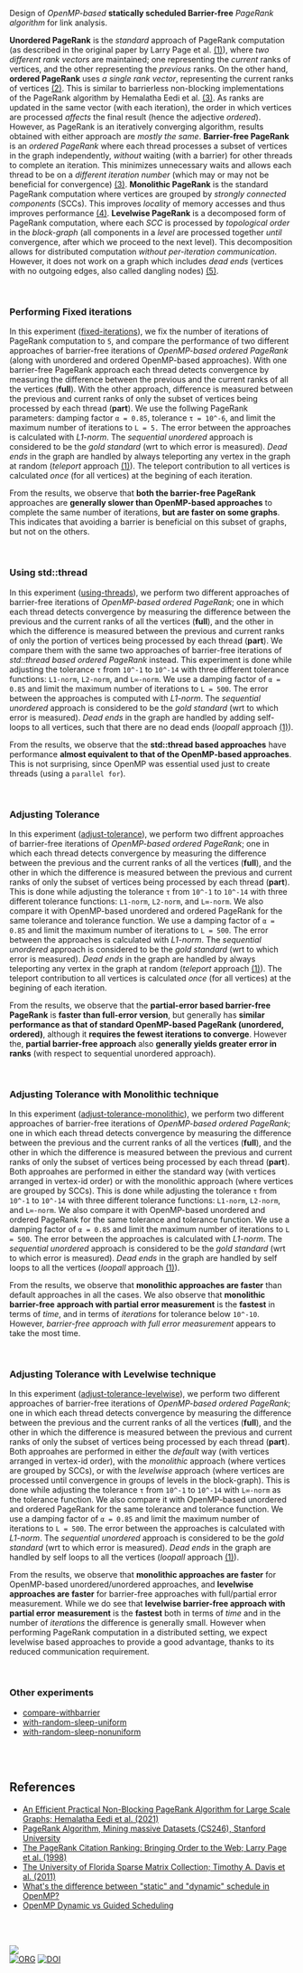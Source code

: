 Design of *OpenMP-based* **statically scheduled Barrier-free** *PageRank
algorithm* for link analysis.

**Unordered PageRank** is the *standard* approach of PageRank computation (as
described in the original paper by Larry Page et al. [(1)][page]), where *two*
*different rank vectors* are maintained; one representing the *current* ranks of
vertices, and the other representing the *previous* ranks. On the other hand,
**ordered PageRank** uses *a single rank vector*, representing the current ranks
of vertices [(2)][pagerank]. This is similar to barrierless non-blocking implementations
of the PageRank algorithm by Hemalatha Eedi et al. [(3)][eedi]. As ranks are updated
in the same vector (with each iteration), the order in which vertices are
processed *affects* the final result (hence the adjective *ordered*). However,
as PageRank is an iteratively converging algorithm, results obtained with either
approach are *mostly the same*. **Barrier-free PageRank** is an *ordered*
*PageRank* where each thread processes a subset of vertices in the graph
independently, *without* waiting (with a barrier) for other threads to complete
an iteration. This minimizes unnecessary waits and allows each thread to be on a
*different iteration number* (which may or may not be beneficial for
convergence) [(3)][eedi]. **Monolithic PageRank** is the standard PageRank computation
where vertices are grouped by *strongly connected components* (SCCs). This
improves *locality* of memory accesses and thus improves performance [(4)][sahu].
**Levelwise PageRank** is a decomposed form of PageRank computation, where each
*SCC* is processed by *topological order* in the *block-graph* (all components
in a *level* are processed together *until* convergence, after which we proceed
to the next level). This decomposition allows for distributed computation
*without per-iteration communication*. However, it does not work on a graph
which includes *dead ends* (vertices with no outgoing edges, also called
dangling nodes) [(5)][levelwise].

<br>


### Performing Fixed iterations

In this experiment ([fixed-iterations]), we fix the number of iterations of
PageRank computation to `5`, and compare the performance of two different
approaches of barrier-free iterations of *OpenMP-based ordered PageRank* (along
with unordered and ordered OpenMP-based approaches). With one barrier-free
PageRank approach each thread detects convergence by measuring the difference
between the previous and the current ranks of all the vertices (**full**). With
the other approach, difference is measured between the previous and current
ranks of only the subset of vertices being processed by each thread (**part**).
We use the follwing PageRank parameters: damping factor `α = 0.85`, tolerance
`τ = 10^-6`, and limit the maximum number of iterations to `L = 5.` The error
between the approaches is calculated with *L1-norm*. The *sequential unordered*
approach is considered to be the *gold standard* (wrt to which error is
measured). *Dead ends* in the graph are handled by always teleporting any vertex
in the graph at random (*teleport* approach [(1)][teleport]). The teleport
contribution to all vertices is calculated *once* (for all vertices) at the
begining of each iteration.

From the results, we observe that **both the barrier-free PageRank** approaches
are **generally slower than OpenMP-based approaches** to complete the same
number of iterations, **but are faster on some graphs**. This indicates that
avoiding a barrier is beneficial on this subset of graphs, but not on the
others.

[fixed-iterations]: https://github.com/puzzlef/pagerank-barrierfrees-openmp/tree/fixed-iterations

<br>


### Using std::thread

In this experiment ([using-threads]), we perform two different approaches of
barrier-free iterations of *OpenMP-based ordered PageRank*; one in which each
thread detects convergence by measuring the difference between the previous and
the current ranks of all the vertices (**full**), and the other in which the
difference is measured between the previous and current ranks of only the
portion of vertices being processed by each thread (**part**). We compare them
with the same two approaches of barrier-free iterations of *std::thread based*
*ordered PageRank* instead. This experiment is done while adjusting the tolerance
`τ` from `10^-1` to `10^-14` with three different tolerance functions:
`L1-norm`, `L2-norm`, and `L∞-norm`. We use a damping factor of `α = 0.85` and
limit the maximum number of iterations to `L = 500`. The error between the
approaches is computed with *L1-norm*. The *sequential unordered* approach is
considered to be the *gold* *standard* (wrt to which error is measured). *Dead*
*ends* in the graph are handled by adding self-loops to all vertices, such that
there are no dead ends (*loopall* approach [(1)][teleport]).

From the results, we observe that the **std::thread based approaches** have
performance **almost equivalent to that of the OpenMP-based approaches**. This
is not surprising, since OpenMP was essential used just to create threads (using
a `parallel for`).

[using-threads]: https://github.com/puzzlef/pagerank-barrierfrees-openmp/tree/using-threads

<br>


### Adjusting Tolerance

In this experiment ([adjust-tolerance]), we perform two diffrent approaches of
barrier-free iterations of *OpenMP-based ordered PageRank*; one in which each
thread detects convergence by measuring the difference between the previous and
the current ranks of all the vertices (**full**), and the other in which the
difference is measured between the previous and current ranks of only the subset
of vertices being processed by each thread (**part**). This is done while
adjusting the tolerance `τ` from `10^-1` to `10^-14` with three different
tolerance functions: `L1-norm`, `L2-norm`, and `L∞-norm`. We also compare it
with OpenMP-based unordered and ordered PageRank for the same tolerance and
tolerance function. We use a damping factor of `α = 0.85` and limit the maximum
number of iterations to `L = 500`. The error between the approaches is
calculated with *L1-norm*. The *sequential unordered* approach is considered to
be the *gold standard* (wrt to which error is measured). *Dead ends* in the
graph are handled by always teleporting any vertex in the graph at random
(*teleport* approach [(1)][teleport]). The teleport contribution to all vertices is
calculated *once* (for all vertices) at the begining of each iteration.

From the results, we observe that the **partial-error based barrier-free**
**PageRank** is **faster than full-error version**, but generally has **similar**
**performance as that of standard OpenMP-based PageRank (unordered, ordered)**,
although it **requires the fewest iterations to converge**. However the,
**partial barrier-free approach** also **generally yields greater error in**
**ranks** (with respect to sequential unordered approach).

[adjust-tolerance]: https://github.com/puzzlef/pagerank-barrierfrees-openmp/tree/adjust-tolerance

<br>


### Adjusting Tolerance with Monolithic technique

In this experiment ([adjust-tolerance-monolithic]), we perform two different
approaches of barrier-free iterations of *OpenMP-based ordered PageRank*; one in
which each thread detects convergence by measuring the difference between the
previous and the current ranks of all the vertices (**full**), and the other in
which the difference is measured between the previous and current ranks of only
the subset of vertices being processed by each thread (**part**). Both approahes
are performed in either the standard way (with vertices arranged in vertex-id
order) or with the monolithic approach (where vertices are grouped by SCCs).
This is done while adjusting the tolerance `τ` from `10^-1` to `10^-14` with
three different tolerance functions: `L1-norm`, `L2-norm`, and `L∞-norm`. We
also compare it with OpenMP-based unordered and ordered PageRank for the same
tolerance and tolerance function. We use a damping factor of `α = 0.85` and
limit the maximum number of iterations to `L = 500`. The error between the
approaches is calculated with *L1-norm*. The *sequential unordered* approach is
considered to be the *gold standard* (wrt to which error is measured). *Dead*
*ends* in the graph are handled by self loops to all the vertices (*loopall*
approach [(1)][teleport]).

From the results, we observe that **monolithic approaches are faster** than
default approaches in all the cases. We also observe that **monolithic**
**barrier-free** **approach with partial error measurement** is the **fastest** in
terms of *time*, and in terms of *iterations* for tolerance below `10^-10`.
However, *barrier-free approach with full error measurement* appears to take the
most time.

[adjust-tolerance-monolithic]: https://github.com/puzzlef/pagerank-barrierfrees-openmp/tree/adjust-tolerance-monolithic

<br>


### Adjusting Tolerance with Levelwise technique

In this experiment ([adjust-tolerance-levelwise]), we perform two different
approaches of barrier-free iterations of *OpenMP-based ordered PageRank*; one in
which each thread detects convergence by measuring the difference between the
previous and the current ranks of all the vertices (**full**), and the other in
which the difference is measured between the previous and current ranks of only
the subset of vertices being processed by each thread (**part**). Both approahes
are performed in either the *default* way (with vertices arranged in vertex-id
order), with the *monolithic* approach (where vertices are grouped by SCCs), or
with the *levelwise* approach (where vertices are processed until convergence in
groups of levels in the block-graph). This is done while adjusting the tolerance
`τ` from `10^-1` to `10^-14` with `L∞-norm` as the tolerance function. We also
compare it with OpenMP-based unordered and ordered PageRank for the same
tolerance and tolerance function. We use a damping factor of `α = 0.85` and
limit the maximum number of iterations to `L = 500`. The error between the
approaches is calculated with *L1-norm*. The *sequential* *unordered* approach
is considered to be the *gold standard* (wrt to which error is measured). *Dead*
*ends* in the graph are handled by self loops to all the vertices (*loopall*
approach [(1)][teleport]).

From the results, we observe that **monolithic approaches are faster** for
OpenMP-based unordered/unordered approaches, and **levelwise approaches are**
**faster** for barrier-free approaches with full/partial error measurement. While
we do see that **levelwise barrier-free approach with partial error**
**measurement** is the **fastest** both in terms of *time* and in the number of
*iterations* the difference is generally small. However when performing PageRank
computation in a distributed setting, we expect levelwise based approaches to
provide a good advantage, thanks to its reduced communication requirement.

[adjust-tolerance-levelwise]: https://github.com/puzzlef/pagerank-barrierfrees-openmp/tree/adjust-tolerance-levelwise

<br>


### Other experiments

- [compare-withbarrier](https://github.com/puzzlef/pagerank-barrierfrees-openmp/tree/compare-withbarrier)
- [with-random-sleep-uniform](https://github.com/puzzlef/pagerank-barrierfrees-openmp/tree/with-random-sleep-uniform)
- [with-random-sleep-nonuniform](https://github.com/puzzlef/pagerank-barrierfrees-openmp/tree/with-random-sleep-nonuniform)

<br>
<br>


## References

- [An Efficient Practical Non-Blocking PageRank Algorithm for Large Scale Graphs; Hemalatha Eedi et al. (2021)](https://ieeexplore.ieee.org/document/9407114)
- [PageRank Algorithm, Mining massive Datasets (CS246), Stanford University](https://www.youtube.com/watch?v=ke9g8hB0MEo)
- [The PageRank Citation Ranking: Bringing Order to the Web; Larry Page et al. (1998)](https://citeseerx.ist.psu.edu/viewdoc/summary?doi=10.1.1.38.5427)
- [The University of Florida Sparse Matrix Collection; Timothy A. Davis et al. (2011)](https://doi.org/10.1145/2049662.2049663)
- [What's the difference between "static" and "dynamic" schedule in OpenMP?](https://stackoverflow.com/a/10852852/1413259)
- [OpenMP Dynamic vs Guided Scheduling](https://stackoverflow.com/a/43047074/1413259)

<br>
<br>


[![](https://i.imgur.com/50yaKL7.jpg)](https://www.youtube.com/watch?v=g2tMcMQqSbA)<br>
[![ORG](https://img.shields.io/badge/org-puzzlef-green?logo=Org)](https://puzzlef.github.io)
[![DOI](https://zenodo.org/badge/530082702.svg)](https://zenodo.org/badge/latestdoi/530082702)


[Prof. Dip Sankar Banerjee]: https://sites.google.com/site/dipsankarban/
[Prof. Kishore Kothapalli]: https://faculty.iiit.ac.in/~kkishore/
[Prof. Sathya Peri]: https://people.iith.ac.in/sathya_p/
[SuiteSparse Matrix Collection]: https://sparse.tamu.edu
[page]: https://citeseerx.ist.psu.edu/viewdoc/summary?doi=10.1.1.38.5427
[eedi]: https://ieeexplore.ieee.org/document/9407114
[sahu]: https://ieeexplore.ieee.org/document/9835216
[levelwise]: https://gist.github.com/wolfram77/12e5a19ff081b2e3280d04331a9976ca
[openmp]: https://github.com/puzzlef/pagerank-openmp
[pagerank]: https://github.com/puzzlef/pagerank-ordered-vs-unordered
[teleport]: https://gist.github.com/wolfram77/94c38b9cfbf0c855e5f42fa24a8602fc
[OpenMP]: https://en.wikipedia.org/wiki/OpenMP
[PageRank algorithm]: https://en.wikipedia.org/wiki/PageRank
[link analysis]: https://en.wikipedia.org/wiki/Network_theory#Link_analysis
